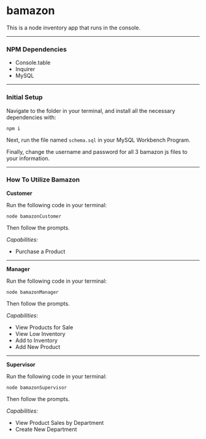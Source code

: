 # bamazon
This is a node inventory app that runs in the console.

---

### **NPM Dependencies**

* Console.table
* Inquirer
* MySQL

---

### **Initial Setup**
Navigate to the folder in your terminal, and install all the necessary dependencies with:

```
npm i
```

Next, run the file named `schema.sql` in your MySQL Workbench Program.

Finally, change the username and password for all 3 bamazon js files to your information.

---

### **How To Utilize Bamazon**

**Customer**

Run the following code in your terminal:

```
node bamazonCustomer
```

Then follow the prompts.

_Capabilities:_

* Purchase a Product

---

**Manager**

Run the following code in your terminal:

```
node bamazonManager
```

Then follow the prompts.

_Capabilities:_

* View Products for Sale
* View Low Inventory
* Add to Inventory
* Add New Product

---

**Supervisor**

Run the following code in your terminal:

```
node bamazonSupervisor
```

Then follow the prompts.

_Capabilities:_

* View Product Sales by Department
* Create New Department